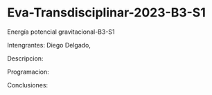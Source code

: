 # Eva-Transdisciplinar-2023-B3-S1

Energía potencial gravitacional-B3-S1

Intengrantes: Diego Delgado, 

Descripcion:

Programacion:

Conclusiones:
